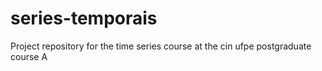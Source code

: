 # series-temporais
Project repository for the time series course at the cin ufpe postgraduate course
A